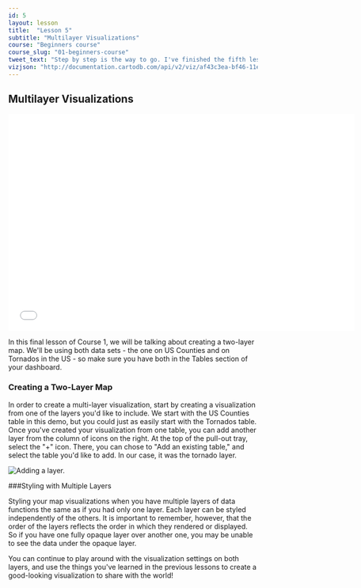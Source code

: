 ```yaml
---
id: 5
layout: lesson
title:  "Lesson 5"
subtitle: "Multilayer Visualizations"
course: "Beginners course"
course_slug: "01-beginners-course"
tweet_text: "Step by step is the way to go. I've finished the fifth lesson of the map academy. Check it out"
vizjson: "http://documentation.cartodb.com/api/v2/viz/af43c3ea-bf46-11e3-8153-0edbca4b5057/viz.json"
---
```


## Multilayer Visualizations

<p><iframe src="//player.vimeo.com/video/81059818?byline=0" width="700" height="438" frameborder="0" webkitallowfullscreen mozallowfullscreen allowfullscreen></iframe></p>

In this final lesson of Course 1, we will be talking about creating a two-layer map. We'll be using both data sets - the one on US Counties and on Tornados in the US - so make sure you have both in the Tables section of your dashboard.

### Creating a Two-Layer Map

In order to create a multi-layer visualization, start by creating a visualization from one of the layers you'd like to include. We start with the US Counties table in this demo, but you could just as easily start with the Tornados table. Once you've created your visualization from one table, you can add another layer from the column of icons on the right. At the top of the pull-out tray, select the "+" icon. There, you can chose to "Add an existing table," and select the table you'd like to add. In our case, it was the tornado layer.

![Adding a layer.]({{site.baseurl}}/img/course1/lesson5/addlayer.png)

###Styling with Multiple Layers

Styling your map visualizations when you have multiple layers of data functions the same as if you had only one layer. Each layer can be styled independently of the others. It is important to remember, however, that the order of the layers reflects the order in which they rendered or displayed. So if you have one fully opaque layer over another one, you may be unable to see the data under the opaque layer. 

You can continue to play around with the visualization settings on both layers, and use the things you've learned in the previous lessons to create a good-looking visualization to share with the world!




